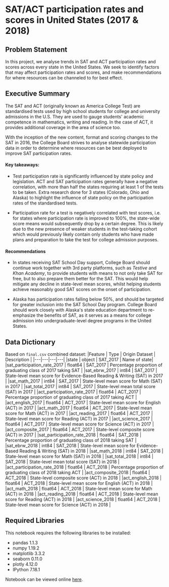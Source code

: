# SAT/ACT participation rates and scores in United States (2017 & 2018)

## Problem Statement
In this project, we analyse trends in SAT and ACT participation rates and scores across every state in the United States. We seek to identify factors that may affect participation rates and scores, and make recommendations for where resources can be channeled to for best effect.

## Executive Summary

The SAT and ACT (originally known as America College Test) are standardised tests used by high school students for college and university admissions in the U.S. They are used to gauge students' academic competence in mathematics, writing and reading. In the case of ACT, it provides additional coverage in the area of science too.

With the inception of the new content, format and scoring changes to the SAT in 2016, the College Board strives to analyse statewide participation data in order to determine where resources can be best deployed to improve SAT participation rates.


#### Key takeaways:

- Test participation rate is significantly influenced by state policy and legislation. ACT and SAT participation rates generally have a negative correlation, with more than half the states requiring at least 1 of the tests to be taken. Extra research done for 3 states (Colorado, Ohio and Alaska) to highlight the influence of state policy on the participation rates of the standardised tests.

- Participation rate for a test is negatively correlated with test scores, i.e. for states where participation rate is improved to 100%, the state-wide score means would subsequently drop by a certain degree. This is likely due to the new presence of weaker students in the test-taking cohort which would previously likely contain only students who have made plans and preparation to take the test for college admission purposes.

#### Recommendations

- In states receiving SAT School Day support, College Board should continue work together with 3rd party platforms, such as *Testive* and *Khan Academy*, to provide students with means to not only take SAT for free, but to also prepare them better for the SAT. This would help mitigate any decline in state-level mean scores, whilst helping students achieve reasonably good SAT scores on the onset of participation.

- Alaska has participation rates falling below 50%, and should be targeted for greater inclusion into the SAT School Day program. College Board should work closely with Alaska's state education department to re-emphasize the benefits of SAT, as it serves as a means for college admission into undergraduate-level degree programs in the United States.

## Data Dictionary
Based on `final.csv` combined dataset:
|Feature | Type | Origin Dataset | Description |
|---|---|---|---|
|state | object | SAT_2017 | Name of state|
|sat_participation_rate_2017 | float64 | SAT_2017 | Percentage proportion of graduating class of 2017 taking SAT |
|sat_ebrw_2017 | int84 | SAT_2017 | State-level mean score for Evidence-Based Reading & Writing (SAT) in 2017 |
|sat_math_2017 | int84 | SAT_2017 | State-level mean score for Math (SAT) in 2017 |
|sat_total_2017	| int84 | SAT_2017 | State-level mean total score (SAT) in 2017 |
|act_participation_rate_2017 | float64 | ACT_2017 | Percentage proportion of graduating class of 2017 taking ACT |
|act_english_2017 | float64 | ACT_2017 | State-level mean score for English (ACT) in 2017 |
|act_math_2017 | float64 | ACT_2017 | State-level mean score for Math (ACT) in 2017 |
|act_reading_2017 | float64 | ACT_2017 | State-level mean score for Reading (ACT) in 2017 |
|act_science_2017 | float64 | ACT_2017 | State-level mean score for Science (ACT) in 2017 |
|act_composite_2017 | float64 | ACT_2017 | State-level composite score (ACT) in 2017 |
|sat_participation_rate_2018 | float64 | SAT_2018 | Percentage proportion of graduating class of 2018 taking SAT |
|sat_ebrw_2018 | int84 | SAT_2018 | State-level mean score for Evidence-Based Reading & Writing (SAT) in 2018 |
|sat_math_2018 |  int84 | SAT_2018 | State-level mean score for Math (SAT) in 2018 |
|sat_total_2018 | int84 | SAT_2018 | State-level mean total score (SAT) in 2018 |
|act_participation_rate_2018 | float64 | ACT_2018 | Percentage proportion of graduating class of 2018 taking ACT |
|act_composite_2018 | float64 | ACT_2018 | State-level composite score (ACT) in 2018 |
|act_english_2018 | float64 | ACT_2018 | State-level mean score for English (ACT) in 2018 |
|act_math_2018 | float64 | ACT_2018 | State-level mean score for Math (ACT) in 2018 |
|act_reading_2018 | float64 | ACT_2018 | State-level mean score for Reading (ACT) in 2018 |
|act_science_2018 | float64 | ACT_2018 | State-level mean score for Science (ACT) in 2018 |


## Required Libraries
This notebook requires the following libraries to be installed:

- pandas 1.1.3
- numpy 1.19.2
- matplotlib 3.3.2
- seaborn 0.11.0
- plotly 4.12.0
- IPython 7.18.1

Notebook can be viewed online [here](https://nbviewer.jupyter.org/github/eugeneyan84/SAT-ACT-Analysis/blob/main/SAT-ACT-Analysis.ipynb).

